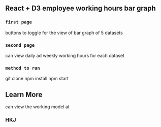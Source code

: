 
## React + D3 employee working hours bar graph



### `first page`

buttons to toggle for the view of bar graph of 5 datasets

### `second page`

can view daily ad weekly working hours for each dataset 

### `method to run`

git clone 
npm install
npm start
## Learn More

can view the working model at 

### HKJ
